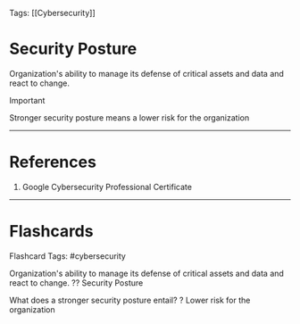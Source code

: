 Tags: [[Cybersecurity]]
# Security Posture

Organization's ability to manage its defense of critical assets and data and react to change.

>[!important] 
>Stronger security posture means a lower risk for the organization

---
# References

1. Google Cybersecurity Professional Certificate

---
# Flashcards

Flashcard Tags: #cybersecurity 

Organization's ability to manage its defense of critical assets and data and react to change.
??
Security Posture
<!--SR:!2024-05-06,7,250!2024-05-03,4,210-->

What does a stronger security posture entail?
?
Lower risk for the organization
<!--SR:!2024-05-12,13,270-->